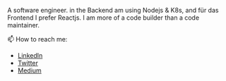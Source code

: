 



A software engineer. in the Backend am using Nodejs & K8s, and für das Frontend I prefer Reactjs. I am more of a code builder than a code maintainer.

📫 How to reach me: 
  - [LinkedIn](https://www.linkedin.com/in/safi-eddine-bouhentala/)
  - [Twitter](https://twitter.com/saphidev)
  - [Medium](https://saphidev.medium.com/)
